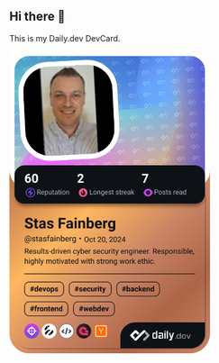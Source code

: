 ## Hi there 👋
This is my Daily.dev DevCard.
<!--
**stasfainberg/stasfainberg** is a ✨ _special_ ✨ repository because its `README.md` (this file) appears on your GitHub profile.

Here are some ideas to get you started:

- 🔭 I’m currently working on ...
- 🌱 I’m currently learning ...
- 👯 I’m looking to collaborate on ...
- 🤔 I’m looking for help with ...
- 💬 Ask me about ...
- 📫 How to reach me: ...
- 😄 Pronouns: ...
- ⚡ Fun fact: ...
-->

<!-- <a href="https://app.daily.dev/stasfainberg"><img src="https://api.daily.dev/devcards/v2/942Blz2CiyTAl2FXI84a8.png?type=default&r=g2j" width="356" alt="Stas Fainberg's Dev Card"/></a> -->
<a href="https://app.daily.dev/stasfainberg"><img src="./devcard.png" width="356" alt="Stas Fainberg's Dev Card"/></a>
<!-- <a href="https://app.daily.dev/francescociulla"><img src="./devcard.png" width="356" alt="Francesco's Dev Card"/></a> -->
